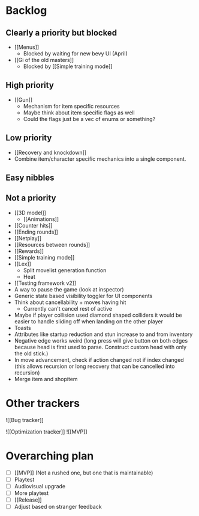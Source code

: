 # Backlog
## Clearly a priority but blocked
- [[Menus]]
	- Blocked by waiting for new bevy UI (April)
- [[Gi of the old masters]]
	- Blocked by [[Simple training mode]]

## High priority
- [[Gun]]
	- Mechanism for item specific resources
	- Maybe think about item specific flags as well
	- Could the flags just be a vec of enums or something?

## Low priority
- [[Recovery and knockdown]]
- Combine item/character specific mechanics into a single component.

## Easy nibbles


## Not a priority
- [[3D model]]
	- [[Animations]]
- [[Counter hits]]
- [[Ending rounds]]
- [[Netplay]]
- [[Resources between rounds]]
- [[Rewards]]
- [[Simple training mode]]
- [[Lex]]
	- Split movelist generation function
	- Heat
- [[Testing framework v2]]
- A way to pause the game (look at inspector)
- Generic state based visibility toggler for UI components
- Think about cancellability + moves having hit
	- Currently can't cancel rest of active
- Maybe if player collision used diamond shaped colliders it would be easier to handle sliding off when landing on the other player
- Toasts
- Attributes like startup reduction and stun increase to and from inventory
- Negative edge works weird (long press will give button on both edges because head is first used to parse. Construct custom head with only the old stick.)
- In move advancement, check if action changed not if index changed (this allows recursion or long recovery that can be cancelled into recursion)
- Merge item and shopitem

# Other trackers
![[Bug tracker]]

![[Optimization tracker]]
![[MVP]]

# Overarching plan
- [ ] [[MVP]] (Not a rushed one, but one that is maintainable)
- [ ] Playtest
- [ ] Audiovisual upgrade
- [ ] More playtest
- [ ] [[Release]]
- [ ] Adjust based on stranger feedback
